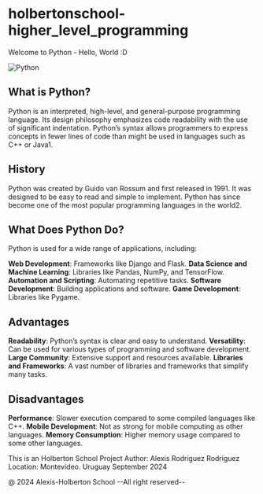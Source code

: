 # holbertonschool-higher_level_programming
Welcome to Python - Hello, World  :D

![Python](https://github.com/user-attachments/assets/d3036eab-9c17-4432-8a0a-fcdb35a2894a)

## What is Python?
Python is an interpreted, high-level, and general-purpose programming language. Its design philosophy emphasizes code readability with the use of significant indentation. Python’s syntax allows programmers to express concepts in fewer lines of code than might be used in languages such as C++ or Java1.

## History
Python was created by Guido van Rossum and first released in 1991. It was designed to be easy to read and simple to implement. Python has since become one of the most popular programming languages in the world2.

## What Does Python Do?
Python is used for a wide range of applications, including:

**Web Development**: Frameworks like Django and Flask.
**Data Science and Machine Learning**: Libraries like Pandas, NumPy, and TensorFlow.
**Automation and Scripting**: Automating repetitive tasks.
**Software Development**: Building applications and software.
**Game Development**: Libraries like Pygame.

## Advantages
**Readability**: Python’s syntax is clear and easy to understand.
**Versatility**: Can be used for various types of programming and software development.
**Large Community**: Extensive support and resources available.
**Libraries and Frameworks**: A vast number of libraries and frameworks that simplify many tasks.

## Disadvantages
**Performance**: Slower execution compared to some compiled languages like C++.
**Mobile Development**: Not as strong for mobile computing as other languages.
**Memory Consumption**: Higher memory usage compared to some other languages.

This is an Holberton School Project Author: Alexis Rodriguez Rodriguez Location: Montevideo. Uruguay September 2024

@ 2024 Alexis-Holberton School --All right reserved--
